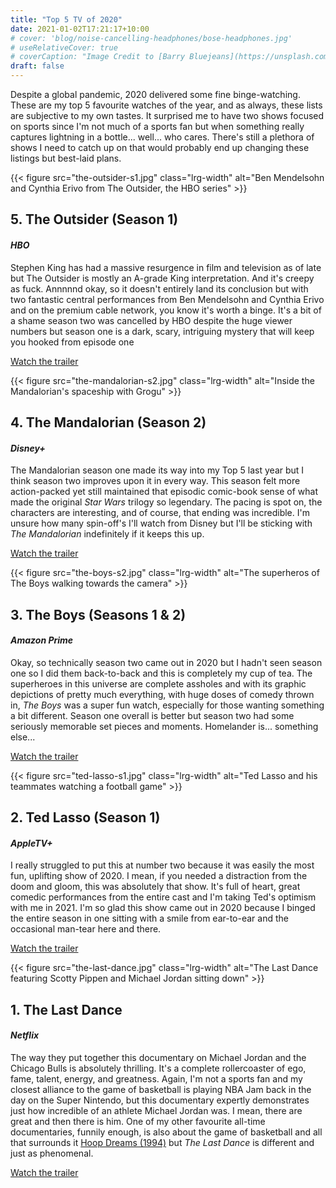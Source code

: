 ```yaml
---
title: "Top 5 TV of 2020"
date: 2021-01-02T17:21:17+10:00
# cover: 'blog/noise-cancelling-headphones/bose-headphones.jpg'
# useRelativeCover: true
# coverCaption: "Image Credit to [Barry Bluejeans](https://unsplash.com/)"
draft: false
---
```


<p class="lead">Despite a global pandemic, 2020 delivered some fine binge-watching. These are my top 5 favourite watches of the year, and as always, these lists are subjective to my own tastes. It surprised me to have two shows focused on sports since I'm not much of a sports fan but when something really captures lightning in a bottle... well... who cares. There's still a plethora of shows I need to catch up on that would probably end up changing these listings but best-laid plans.</p>

{{< figure src="the-outsider-s1.jpg" class="lrg-width" alt="Ben Mendelsohn and Cynthia Erivo from The Outsider, the HBO series" >}}

<h2>5. The Outsider (Season 1)</h2>
<h4><em>HBO</em></h4>

<p>Stephen King has had a massive resurgence in film and television as of late but The Outsider is mostly an A-grade King interpretation. And it's creepy as fuck. Annnnnd okay, so it doesn't entirely land its conclusion but with two fantastic central performances from Ben Mendelsohn and Cynthia Erivo and on the premium cable network, you know it's worth a binge. It's a bit of a shame season two was cancelled by HBO despite the huge viewer numbers but season one is a dark, scary, intriguing mystery that will keep you hooked from episode one</p>

<span class="button">
    <a href="https://www.youtube.com/watch?v=eNDKWr3Xmjk&t=4s">
        <span class="button__text">Watch the trailer</span>
    </a>
</span>

{{< figure src="the-mandalorian-s2.jpg" class="lrg-width" alt="Inside the Mandalorian's spaceship with Grogu" >}}

<h2>4. The Mandalorian (Season 2)</h2>
<h4><em>Disney+</em></h4>

<p>The Mandalorian season one made its way into my Top 5 last year but I think season two improves upon it in every way. This season felt more action-packed yet still maintained that episodic comic-book sense of what made the original <em>Star Wars</em> trilogy so legendary. The pacing is spot on, the characters are interesting, and of course, that ending was incredible. I'm unsure how many spin-off's I'll watch from Disney but I'll be sticking with <em>The Mandalorian</em> indefinitely if it keeps this up.</p>

<span class="button">
    <a href="https://www.youtube.com/watch?v=eW7Twd85m2g">
        <span class="button__text">Watch the trailer</span>
    </a>
</span>

{{< figure src="the-boys-s2.jpg" class="lrg-width" alt="The superheros of The Boys walking towards the camera" >}}

<h2>3. The Boys (Seasons 1 & 2)</h2>
<h4><em>Amazon Prime</em></h4>

<p>Okay, so technically season two came out in 2020 but I hadn't seen season one so I did them back-to-back and this is completely my cup of tea. The superheroes in this universe are complete assholes and with its graphic depictions of pretty much everything, with huge doses of comedy thrown in, <em>The Boys</em> was a super fun watch, especially for those wanting something a bit different. Season one overall is better but season two had some seriously memorable set pieces and moments. Homelander is... something else...</p>

<span class="button">
    <a href="https://www.youtube.com/watch?v=06rueu_fh30">
        <span class="button__text">Watch the trailer</span>
    </a>
</span>

{{< figure src="ted-lasso-s1.jpg" class="lrg-width" alt="Ted Lasso and his teammates watching a football game" >}}

<h2>2. Ted Lasso (Season 1)</h2>
<h4><em>AppleTV+</em></h4>

<p>I really struggled to put this at number two because it was easily the most fun, uplifting show of 2020. I mean, if you needed a distraction from the doom and gloom, this was absolutely that show. It's full of heart, great comedic performances from the entire cast and I'm taking Ted's optimism with me in 2021. I'm so glad this show came out in 2020 because I binged the entire season in one sitting with a smile from ear-to-ear and the occasional man-tear here and there.</p>

<span class="button">
    <a href="https://www.youtube.com/watch?v=3u7EIiohs6U">
        <span class="button__text">Watch the trailer</span>
    </a>
</span>

{{< figure src="the-last-dance.jpg" class="lrg-width" alt="The Last Dance featuring Scotty Pippen and Michael Jordan sitting down" >}}

<h2>1. The Last Dance</h2>
<h4><em>Netflix</em></h4>

<p>The way they put together this documentary on Michael Jordan and the Chicago Bulls is absolutely thrilling. It's a complete rollercoaster of ego, fame, talent, energy, and greatness. Again, I'm not a sports fan and my closest alliance to the game of basketball is playing NBA Jam back in the day on the Super Nintendo, but this documentary expertly demonstrates just how incredible of an athlete Michael Jordan was. I mean, there are great and then there is him. One of my other favourite all-time documentaries, funnily enough, is also about the game of basketball and all that surrounds it <a href="https://www.imdb.com/title/tt0110057/">Hoop Dreams (1994)</a> but <em>The Last Dance</em> is different and just as phenomenal.</p>

<span class="button">
    <a href="https://www.youtube.com/watch?v=Peh9Yqf1GXc">
        <span class="button__text">Watch the trailer</span>
    </a>
</span>
